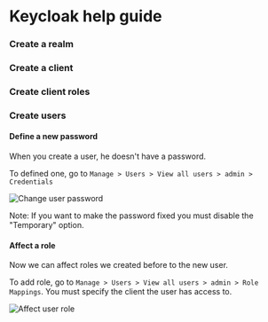 # Keycloak help guide

### Create a realm


### Create a client


### Create client roles

### Create users

#### Define a new password

When you create a user, he doesn't have a password.

To defined one, go to ```Manage > Users > View all users > admin > Credentials```

![Change user password](screenshots/change-user-password.png)

Note: If you want to make the password fixed you must disable the "Temporary" option.

#### Affect a role

Now we can affect roles we created before to the new user.

To add role, go to ```Manage > Users > View all users > admin > Role Mappings```. You must specify the client the user has access to.

![Affect user role](screenshots/affect-user-role.png)
